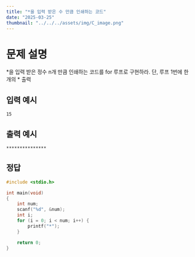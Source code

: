 ```yaml
---
title: "*을 입력 받은 수 만큼 인쇄하는 코드" 
date: "2025-03-25"
thumbnail: "../../../assets/img/C_image.png"
---
```


# 문제 설명
*을 입력 받은 정수 n개 만큼 인쇄하는 코드를 for 루프로 구현하라.
단, 루프 1번에 한 개의 * 출력

## 입력 예시
```
15
```

## 출력 예시
```
***************
```

## 정답
```c
#include <stdio.h>

int main(void)
{
	int num;
	scanf("%d", &num);
	int i;
	for (i = 0; i < num; i++) {
		printf("*");
	}

	return 0;
}
```


